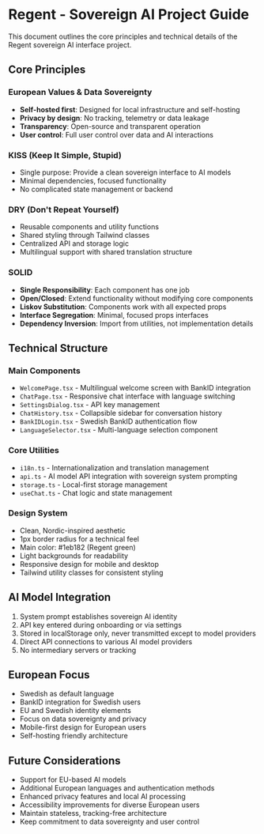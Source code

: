 # Regent - Sovereign AI Project Guide

This document outlines the core principles and technical details of the Regent sovereign AI interface project.

## Core Principles

### European Values & Data Sovereignty
- **Self-hosted first**: Designed for local infrastructure and self-hosting
- **Privacy by design**: No tracking, telemetry or data leakage
- **Transparency**: Open-source and transparent operation
- **User control**: Full user control over data and AI interactions

### KISS (Keep It Simple, Stupid)
- Single purpose: Provide a clean sovereign interface to AI models
- Minimal dependencies, focused functionality
- No complicated state management or backend

### DRY (Don't Repeat Yourself)
- Reusable components and utility functions
- Shared styling through Tailwind classes
- Centralized API and storage logic
- Multilingual support with shared translation structure

### SOLID
- **Single Responsibility**: Each component has one job
- **Open/Closed**: Extend functionality without modifying core components
- **Liskov Substitution**: Components work with all expected props
- **Interface Segregation**: Minimal, focused props interfaces
- **Dependency Inversion**: Import from utilities, not implementation details

## Technical Structure

### Main Components
- `WelcomePage.tsx` - Multilingual welcome screen with BankID integration
- `ChatPage.tsx` - Responsive chat interface with language switching
- `SettingsDialog.tsx` - API key management
- `ChatHistory.tsx` - Collapsible sidebar for conversation history
- `BankIDLogin.tsx` - Swedish BankID authentication flow
- `LanguageSelector.tsx` - Multi-language selection component

### Core Utilities
- `i18n.ts` - Internationalization and translation management
- `api.ts` - AI model API integration with sovereign system prompting
- `storage.ts` - Local-first storage management
- `useChat.ts` - Chat logic and state management

### Design System
- Clean, Nordic-inspired aesthetic
- 1px border radius for a technical feel
- Main color: #1eb182 (Regent green)
- Light backgrounds for readability
- Responsive design for mobile and desktop
- Tailwind utility classes for consistent styling

## AI Model Integration

1. System prompt establishes sovereign AI identity
2. API key entered during onboarding or via settings
3. Stored in localStorage only, never transmitted except to model providers
4. Direct API connections to various AI model providers
5. No intermediary servers or tracking

## European Focus

- Swedish as default language
- BankID integration for Swedish users
- EU and Swedish identity elements
- Focus on data sovereignty and privacy
- Mobile-first design for European users
- Self-hosting friendly architecture

## Future Considerations

- Support for EU-based AI models
- Additional European languages and authentication methods
- Enhanced privacy features and local AI processing
- Accessibility improvements for diverse European users
- Maintain stateless, tracking-free architecture
- Keep commitment to data sovereignty and user control